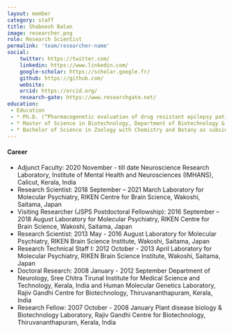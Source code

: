 ```yaml
---
layout: member
category: staff
title: Shabeesh Balan
image: researcher.png
role: Research Scientist
permalink: 'team/researcher-name'
social:
    twitter: https://twitter.com/
    linkedin: https://www.linkedin.com/
    google-scholar: https://scholar.google.fr/
    github: https://github.com/
    website:
    orcid: https://orcid.org/
    research-gate: https://www.researchgate.net/
education:
 - Education
 - * Ph.D. (“Pharmacogenetic evaluation of drug resistant epilepsy patients in a south Indian population”), Department of Neurology, Sree Chitra Tirunal Institute for Medical Science and Technology, Institute of National Importance under Department of Science and Technology, India, March 2013
 - * Master of Science in Biotechnology, Department of Biotechnology & Microbiology, School of Life Sciences, Kannur University, Kerala, India, 2006
 - * Bachelor of Science in Zoology with Chemistry and Botany as subsidiaries, University of Calicut, Kerala, India, 2004
---
```


#### Career

* Adjunct Faculty: 2020 November - till date
Neuroscience Research Laboratory, Institute of Mental Health and Neurosciences (IMHANS), Calicut, Kerala, India
* Research Scientist: 2018 September – 2021 March
Laboratory for Molecular Psychiatry, RIKEN Centre for Brain Science, Wakoshi, Saitama, Japan
* Visiting Researcher (JSPS Postdoctoral Fellowship): 2016 September – 2018 August
Laboratory for Molecular Psychiatry, RIKEN Centre for Brain Science, Wakoshi, Saitama, Japan
* Research Scientist: 2013 May - 2016 August
Laboratory for Molecular Psychiatry, RIKEN Brain Science Institute, Wakoshi, Saitama, Japan
* Research Technical Staff I: 2012 October - 2013 April
Laboratory for Molecular Psychiatry, RIKEN Brain Science Institute, Wakoshi, Saitama, Japan
* Doctoral Research: 2008 January - 2012 September
Department of Neurology, Sree Chitra Tirunal Institute for Medical Science and Technology, Kerala, India and Human Molecular Genetics Laboratory, Rajiv Gandhi Centre for Biotechnology, Thiruvananthapuram, Kerala, India
* Research Fellow: 2007 October - 2008 January
Plant disease biology & Biotechnology Laboratory, Rajiv Gandhi Centre for Biotechnology, Thiruvananthapuram, Kerala, India
